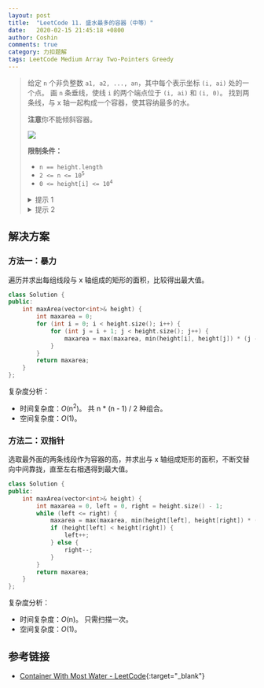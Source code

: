 ```yaml
---
layout: post
title:  "LeetCode 11. 盛水最多的容器（中等）"
date:   2020-02-15 21:45:18 +0800
author: Coshin
comments: true
category: 力扣题解
tags: LeetCode Medium Array Two-Pointers Greedy
---
```

> 给定 `n` 个非负整数 `a1, a2, ..., an`，其中每个表示坐标 `(i, ai)` 处的一个点。
> 画 `n` 条垂线，使线 `i` 的两个端点位于 `(i, ai)` 和 `(i, 0)`。
> 找到两条线，与 x 轴一起构成一个容器，使其容纳最多的水。
> 
> **注意**你不能倾斜容器。
> 
> ![](https://s3-lc-upload.s3.amazonaws.com/uploads/2018/07/17/question_11.jpg)
> 
> **限制条件：**
> 
> * `n == height.length`
> * <code>2 <= n <= 10<sup>5</sup></code>
> * <code>0 <= height[i] <= 10<sup>4</sup></code>
> 
> <details>
> <summary>提示 1</summary>
> 目的是使垂直线之间形成的面积最大化。
> 任何容器的面积都是使用比较短的直线作为长度，直线间的距离作为矩形的宽度来计算的。
> <pre>
> 面积 = 较短垂直线的长度 * 线之间的距离
> </pre>
> 我们可以确定容器的最大宽度，因为最外面的线之间的距离最大。
> 但是，该容器的<b>大小可能不是最大的</b>，因此容器的一条垂直线可能非常短。
> 
> <img src="https://assets.leetcode.com/uploads/2019/10/20/hint_water_trap_1.png" width="500">
> <img src="https://assets.leetcode.com/uploads/2019/10/20/hint_water_trap_2.png" width="500">
> </details>
> 
> <details>
> <summary>提示 2</summary>
> 从最大宽度的容器开始，如果有一条垂直线比当前容器的较短线长，则跳转到较短宽度的容器。
> 这样我么在宽度上有所妥协，但我们期待一个更长长度的容器。
> </details>

## 解决方案

### 方法一：暴力

遍历并求出每组线段与 x 轴组成的矩形的面积，比较得出最大值。

```cpp
class Solution {
public:
    int maxArea(vector<int>& height) {
        int maxarea = 0;
        for (int i = 0; i < height.size(); i++) {
            for (int j = i + 1; j < height.size(); j++) {
                maxarea = max(maxarea, min(height[i], height[j]) * (j - i));
            }
        }
        return maxarea;
    }
};
```

复杂度分析：
* 时间复杂度：*O*(n<sup>2</sup>)。
  共 n * (n - 1) / 2 种组合。
* 空间复杂度：*O*(1)。

### 方法二：双指针

选取最外面的两条线段作为容器的高，并求出与 x 轴组成矩形的面积，不断交替向中间靠拢，直至左右相遇得到最大值。

```cpp
class Solution {
public:
    int maxArea(vector<int>& height) {
        int maxarea = 0, left = 0, right = height.size() - 1;
        while (left <= right) {
            maxarea = max(maxarea, min(height[left], height[right]) * (right - left));
            if (height[left] < height[right]) {
                left++;
            } else {
                right--;
            }
        }
        return maxarea;
    }
};
```

复杂度分析：
* 时间复杂度：*O*(n)。
  只需扫描一次。
* 空间复杂度：*O*(1)。

## 参考链接

* [Container With Most Water - LeetCode](https://leetcode.com/problems/container-with-most-water/){:target="_blank"}
